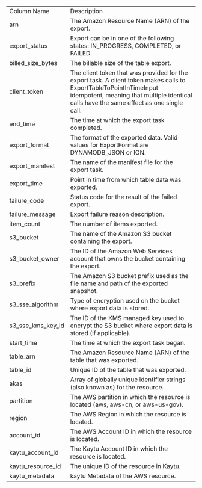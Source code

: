 <table>
	<tr><td>Column Name</td><td>Description</td></tr>
	<tr><td>arn</td><td>The Amazon Resource Name (ARN) of the export.</td></tr>
	<tr><td>export_status</td><td>Export can be in one of the following states: IN_PROGRESS, COMPLETED, or FAILED.</td></tr>
	<tr><td>billed_size_bytes</td><td>The billable size of the table export.</td></tr>
	<tr><td>client_token</td><td>The client token that was provided for the export task. A client token makes calls to ExportTableToPointInTimeInput idempotent, meaning that multiple identical calls have the same effect as one single call.</td></tr>
	<tr><td>end_time</td><td>The time at which the export task completed.</td></tr>
	<tr><td>export_format</td><td>The format of the exported data. Valid values for ExportFormat are DYNAMODB_JSON or ION.</td></tr>
	<tr><td>export_manifest</td><td>The name of the manifest file for the export task.</td></tr>
	<tr><td>export_time</td><td>Point in time from which table data was exported.</td></tr>
	<tr><td>failure_code</td><td>Status code for the result of the failed export.</td></tr>
	<tr><td>failure_message</td><td>Export failure reason description.</td></tr>
	<tr><td>item_count</td><td>The number of items exported.</td></tr>
	<tr><td>s3_bucket</td><td>The name of the Amazon S3 bucket containing the export.</td></tr>
	<tr><td>s3_bucket_owner</td><td>The ID of the Amazon Web Services account that owns the bucket containing the export.</td></tr>
	<tr><td>s3_prefix</td><td>The Amazon S3 bucket prefix used as the file name and path of the exported snapshot.</td></tr>
	<tr><td>s3_sse_algorithm</td><td>Type of encryption used on the bucket where export data is stored.</td></tr>
	<tr><td>s3_sse_kms_key_id</td><td>The ID of the KMS managed key used to encrypt the S3 bucket where export data is stored (if applicable).</td></tr>
	<tr><td>start_time</td><td>The time at which the export task began.</td></tr>
	<tr><td>table_arn</td><td>The Amazon Resource Name (ARN) of the table that was exported.</td></tr>
	<tr><td>table_id</td><td>Unique ID of the table that was exported.</td></tr>
	<tr><td>akas</td><td>Array of globally unique identifier strings (also known as) for the resource.</td></tr>
	<tr><td>partition</td><td>The AWS partition in which the resource is located (aws, aws-cn, or aws-us-gov).</td></tr>
	<tr><td>region</td><td>The AWS Region in which the resource is located.</td></tr>
	<tr><td>account_id</td><td>The AWS Account ID in which the resource is located.</td></tr>
	<tr><td>kaytu_account_id</td><td>The Kaytu Account ID in which the resource is located.</td></tr>
	<tr><td>kaytu_resource_id</td><td>The unique ID of the resource in Kaytu.</td></tr>
	<tr><td>kaytu_metadata</td><td>kaytu Metadata of the AWS resource.</td></tr>
</table>